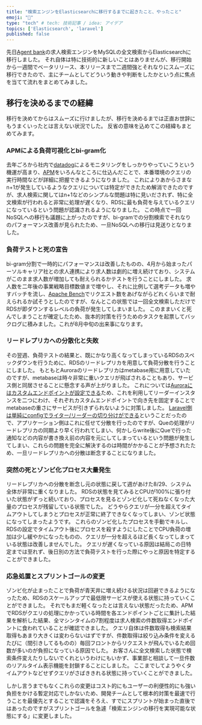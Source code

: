 ```yaml
---
title: "検索エンジンをElasticsearchに移行するまでに起きたこと、やったこと"
emoji: "🌊"
type: "tech" # tech: 技術記事 / idea: アイデア
topics: ['Elasticsearch', 'laravel']
published: false
---
```

先日[Agent bank](https://agent-bank.com/)の求人検索エンジンをMySQLの全文検索からElasticsearchに移行しました。
それ自体は特に技術的に新しいことはありませんが、移行開始から一週間でベータリリース、本リリースまで二週間強とそれなりにスムーズに移行できたので、主にチームとしてどういう動きや判断をしたかという点に焦点を当てて流れをまとめてみました。

## 移行を決めるまでの経緯
移行を決めてからはスムーズに行けましたが、移行を決めるまでは正直お世辞にもうまくいったとは言えない状況でした。
反省の意味を込めてこの経緯もまとめてみます。

### APMによる負荷可視化とbi-gram化
去年ごろから社内で[datadog](https://www.datadoghq.com/ja/)によるモニタリングをしっかりやっていこうという機運が高まり、[APM](https://www.datadoghq.com/ja/product/apm/)をいろんなところに仕込んだことで、本番環境のクエリの実行時間などが詳細に把握できるようになりました。
これによりあからさまなn+1が発生しているようなクエリについては特定ができたため解消できたのですが、求人検索に関してはn+1などのシンプルな問題は特に見いだされず、特に全文検索が行われると非常に処理が遅くなり、RDSに最も負荷を与えているクエリになっているという問題が認識されるようになりました。
この時点で一回NoSQLへの移行も議題に上がったのですが、bi-gramでの分割検索でそれなりのパフォーマンス改善が見られたため、一旦NoSQLへの移行は見送りとなりました。

### 負荷テストと死の宣告
bi-gram分割で一時的にパフォーマンスは改善したものの、4月から始まったパーソルキャリア社との求人連携により求人数は劇的に増え続けており、システムがこのまま求人数が増加しても耐えられるかテストを行うことにしました。
求人数を二年後の事業戦略目標数値まで増やし、それに比例して選考データも増やすバッチを流し、[Apache Bench](https://httpd.apache.org/docs/2.4/programs/ab.html)でリクエスト数をあげながらどれくらいまで耐えられるか試そうとしたのですが、なんとこの状態では一回全文検索しただけでRDSが即ダウンするレベルの負荷が発生してしまいました。
このままいくと死んでしまうことが確定したため、抜本的対策を行うためのタスクを起票してバックログに積みました。これが8月中旬の出来事になります。

### リードレプリカへの分散化と失敗
その翌週、負荷テストの結果と、既にかなり高くなってしまっているRDSのスペックダウンを行うために、RDSのリードレプリカを用意して負荷分散を行うことにしました。
もともとAuroraのリードレプリカはmetabase用に用意していたのですが、metabaseは時々非常に重いクエリが飛ばされることもあり、サービス側と同居させることに懸念する声が上がりました。
これについては[Auroraにはカスタムエンドポイントが設定できる](https://dev.classmethod.jp/articles/amazon-aurora-custom-endpoints/)ため、これを利用してリーダーインスタンスを二つにわけ、それぞれカスタムエンドポイントで向き先を固定することでmetabaseの重さにサービスが引きずられないように対策しました。
[Laravel側は単純にconfigでライター/リーダーの切り分けができる](https://laravel.com/docs/8.x/database#read-and-write-connections)ということだったので、アプリケーション側はこれに任せて分散を行ったのですが、Queの処理がリードレプリカの同期より早く行われてしまい、何かしらwrite後にQueで行った通知などの内容が書き換え前の内容を元にしてしまっているという問題が発生してしまい、これらの問題を完全に解決するのは時間がかかることが予想されたため、一旦リードレプリカへの分散は断念することになりました。

### 突然の死とゾンビ化プロセス大量発生
リードレプリカへの分散を断念し元の状態に戻して週があけた8/29、システム全体が非常に重くなりました。
RDSの状態を見てみるとCPUが100%に張り付いた状態がずっと続いており、プロセスを見るとゾンビ化して死ねなくなった大量のプロセスが残留している状態でした。
どうやらクエリが一分を超えてタイムアウトしてしまうとプロセスが正常に終了できなくなってしまい、ゾンビ状態になってしまったようです。
これらのゾンビ化したプロセスを手動でキルし、RDSの設定でタイムアウト後にプロセスを殺すようにしたことでCPU負荷の増加は少し緩やかになったものの、クエリが一分を超えるほど長くなってしまっている状態は改善しませんでした。
クエリが遅くなっている原因は結局この日特定までは至れず、後日別の方法で負荷テストを行った際にやっと原因を特定することができました。

### 応急処置とスプリントゴールの変更
ゾンビ化が止まったことで負荷が青天井に増え続ける状況は回避できるようになったため、RDSのスケールアップで最低限サービスが使える状態に持っていくことができました。
それでもまだ軽くなったとは言えない状態だったため、APMでRDSがクエリの処理にかかっている時間を各エンドポイントごとに集計した結果を解析した結果、全マシンタイムの7割程度は求人検索の件数取得エンドポイントに食われていることが確認できました。
クエリ自体は件数取得も検索結果取得もあまり大きくは変わらないはずですが、件数取得は絞り込み条件を変えるたびに（間引きしてるものの）毎回フロントからリクエストが飛んでいるため回数が多いのが負担になっている原因でした。
お客さんに全文検索した状態で検索条件変えたりしないでくれというわけにもいかず、事業部と相談して一旦件数のリアルタイム表示機能を封鎖することにしました。
ここまでしてようやくタイムアウトなどせずクエリがさばききれる状態に持っていくことができました。

しかし言うまでもなくこれらの変更はコスト的にもユーザーの利便性的にも強い負担をかける暫定対応でしかないため、開発チームとして根本的対策を最速で行うことを最優先とすることで認識をそろえ、すでにスプリントが始まった直後ではあったのですがスプリントゴールを急遽「検索エンジンの移行を実現可能な状態にする」に変更しました。